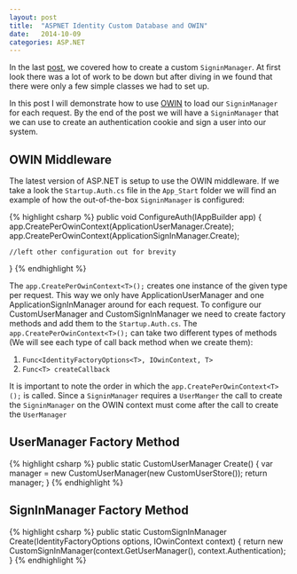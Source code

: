 ```yaml
---
layout: post
title:  "ASPNET Identity Custom Database and OWIN"
date:   2014-10-09
categories: ASP.NET
---
```


In the last [post](), we covered how to create a custom ```SigninManager```.  At first look there was a lot of work to be down but after diving in we found that there were only a few simple classes we had to set up.  

In this post I will demonstrate how to use [OWIN]() to load our ```SigninManager``` for each request.  By the end of the post we will have a ```SigninManager``` that we can use to create an authentication cookie and sign a user into our system.

##  OWIN Middleware
The latest version of ASP.NET is setup to use the OWIN middleware.  If we take a look the ```Startup.Auth.cs``` file in the ```App_Start``` folder we will find an example of how the out-of-the-box ```SigninManager``` is configured:

{% highlight csharp %}
public void ConfigureAuth(IAppBuilder app)
{
    app.CreatePerOwinContext<ApplicationUserManager>(ApplicationUserManager.Create);
    app.CreatePerOwinContext<ApplicationSignInManager>(ApplicationSignInManager.Create);

	//left other configuration out for brevity
}
{% endhighlight %}

The ```app.CreatePerOwinContext<T>();``` creates one instance of the given type per request.  This way we only have ApplicationUserManager and one ApplicationSignInManager around for each request.  To configure our  CustomUserManager and CustomSignInManager we need to create factory methods and add them to the ```Startup.Auth.cs```.  The ```app.CreatePerOwinContext<T>();``` can take two different types of methods (We will see each type of call back method when we create them):

1. ```Func<IdentityFactoryOptions<T>, IOwinContext, T>``` 
2. ```Func<T> createCallback```

It is important to note the order in which the ```app.CreatePerOwinContext<T>();``` is called.  Since a ```SigninManager``` requires a ```UserManger``` the call to create the ```SigninManager``` on the OWIN context must come after the call to create the ```UserManager```

## UserManager Factory Method

{% highlight csharp %}
public static CustomUserManager Create()
{
    var manager = new CustomUserManager(new CustomUserStore());
    return manager;
}
{% endhighlight %}

## SignInManager Factory Method

{% highlight csharp %}
public static CustomSignInManager Create(IdentityFactoryOptions<CustomSignInManager> options, IOwinContext context)
{
    return new CustomSignInManager(context.GetUserManager<CustomUserManager>(), context.Authentication);
}
{% endhighlight %}
